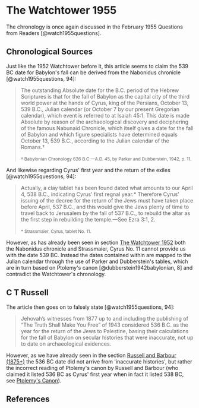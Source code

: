 # The Watchtower 1955

The chronology is once again discussed in the February 1955 Questions from Readers [@watch1955questions].

## Chronological Sources

Just like the 1952 Watchtower before it, this article seems to claim the 539 BC date for Babylon's fall can be
derived from the Nabonidus chronicle [@watch1955questions, 94]:

> The outstanding Absolute date for the B.C. period of the Hebrew Scriptures is that for the fall of Babylon as the 
  capital city of the third world power at the hands of Cyrus, king of the Persians, October 13, 539 B.C., Julian 
  calendar (or October 7 by our present Gregorian calendar), which event is referred to at Isaiah 45:1. This date is 
  made Absolute by reason of the archaeological discovery and deciphering of the famous Nabunaid Chronicle, which 
  itself gives a date for the fall of Babylon and which figure specialists have determined equals October 13, 539 B.C., 
  according to the Julian calendar of the Romans.†
  <br><br>
  <sup>† Babylonian Chronology 626 B.C.—A.D. 45, by Parker and Dubberstein, 1942, p. 11.</sup>

And likewise regarding Cyrus' first year and the return of the exiles [@watch1955questions, 94]:

> Actually, a clay tablet has been found dated what amounts to our April 4, 538 B.C., indicating Cyrus’ first regnal 
  year.* Therefore Cyrus’ issuing of the decree for the return of the Jews must have taken place before April, 537 
  B.C., and this would give the Jews plenty of time to travel back to Jerusalem by the fall of 537 B.C., to rebuild the 
  altar as the first step in rebuilding the temple.—See Ezra 3:1, 2.
  <br><br>
  <sup>* Strassmaier, Cyrus, tablet No. 11.</sup>

However, as has already been seen in section [The Watchtower 1952](./1952.md) both the Nabonidus chronicle and
Strassmaier, Cyrus No. 11 cannot provide us with the date 539 BC. Instead the dates contained within are mapped
to the Julian calendar through the use of Parker and Dubberstein's tables, which are in turn based on Ptolemy's 
canon [@dubberstein1942babylonian, 8] and contradict the Watchtower's chronology.

## C T Russell

The article then goes on to falsely state [@watch1955questions, 94]:

> Jehovah’s witnesses from 1877 up to and including the publishing of “The Truth Shall Make You Free” of 1943 
  considered 536 B.C. as the year for the return of the Jews to Palestine, basing their calculations for the fall of 
  Babylon on secular histories that were inaccurate, not up to date on archaeological evidences.

However, as we have already seen in the section [Russell and Barbour (1875+)](./russell.md) the 536 BC date did
not arrive from 'inaccurate histories', but rather the incorrect reading of Ptolemy's canon by Russell and Barbour
(who claimed it listed 536 BC as Cyrus' first year when in fact it listed 538 BC, 
see [Ptolemy's Canon](../../orthodox/canon.md)). 

## References
